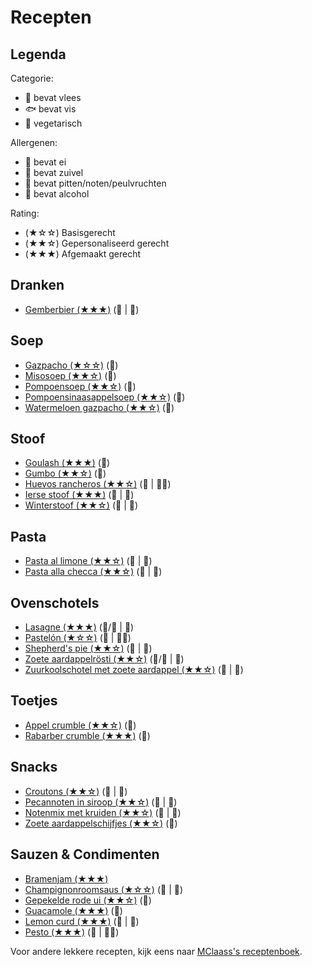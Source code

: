 # Recepten

## Legenda

Categorie:

- 🥩 bevat vlees
- 🐟 bevat vis
- 🥬 vegetarisch

Allergenen:

- 🥚 bevat ei
- 🧀 bevat zuivel
- 🥜 bevat pitten/noten/peulvruchten
- 🍷 bevat alcohol

Rating:

- (★☆☆) Basisgerecht
- (★★☆) Gepersonaliseerd gerecht
- (★★★) Afgemaakt gerecht

## Dranken

- [Gemberbier (★★★)](./dranken/gemberbier.md) (🥬 | 🍷)

## Soep

- [Gazpacho (★☆☆)](./soep/gazpacho.md) (🥬)
- [Misosoep (★★☆)](./soep/miso.md) (🥬)
- [Pompoensoep (★★☆)](./soep/pompoen.md) (🥬)
- [Pompoensinaasappelsoep (★★☆)](./soep/pompoen-sinaasappel.md) (🥬)
- [Watermeloen gazpacho (★★☆)](./soep/watermeloen-gazpacho.md) (🥬)

## Stoof

- [Goulash (★★★)](./stoof/goulash.md) (🥩)
- [Gumbo (★★☆)](./stoof/gumbo.md) (🥬)
- [Huevos rancheros (★★☆)](./stoof/huevos-rancheros.md) (🥬 | 🥚🧀)
- [Ierse stoof (★★★)](./stoof/ierse-stoof.md) (🥩 | 🍷)
- [Winterstoof (★★☆)](./stoof/winterstoof.md) (🥬 | 🍷)

## Pasta

- [Pasta al limone (★★☆)](./pasta/limone.md) (🥬 | 🥚)
- [Pasta alla checca (★★☆)](./pasta/checca.md) (🥬 | 🧀)

## Ovenschotels

- [Lasagne (★★★)](./ovenschotels/lasagne.md) (🥬/🥩 | 🧀)
- [Pastelón (★☆☆)](./ovenschotels/pastelon.md) (🥩 | 🥚🧀)
- [Shepherd's pie (★★☆)](./ovenschotels/shepherds-pie.md) (🥩 | 🧀)
- [Zoete aardappelrösti (★★☆)](./ovenschotels/zoete-aardappelrosti.md) (🥬/🥩 | 🥚)
- [Zuurkoolschotel met zoete aardappel (★★☆)](./ovenschotels/zuurkool.md) (🥬 | 🧀)

## Toetjes

- [Appel crumble (★★☆)](./toetjes/appelcrumble.md) (🥬)
- [Rabarber crumble (★★★)](./toetjes/crumble.md) (🥬)

## Snacks

- [Croutons (★★☆)](./snacks/croutons.md) (🥬 | 🧀)
- [Pecannoten in siroop (★★☆)](./snacks/pecan.md) (🥬 | 🥜)
- [Notenmix met kruiden (★★☆)](./snacks/notenmix.md) (🥬 | 🥜)
- [Zoete aardappelschijfjes (★★☆)](./snacks/zoete-aardappelschijfjes.md) (🥬)

## Sauzen & Condimenten

- [Bramenjam (★★★)](./sauzen/bramenjam.md)
- [Champignonroomsaus (★☆☆)](./sauzen/champignonroomsaus.md) (🥩 | 🧀)
- [Gepekelde rode ui (★★☆)](./sauzen/gepekelde-ui.md) (🥬)
- [Guacamole (★★★)](./sauzen/guacamole.md) (🥬)
- [Lemon curd (★★★)](./sauzen/curd.md) (🥬 | 🥚)
- [Pesto (★★★)](./sauzen/pesto.md) (🥬 | 🧀🥜)

Voor andere lekkere recepten, kijk eens naar [MClaass's receptenboek](https://github.com/MClaass/recepten).
